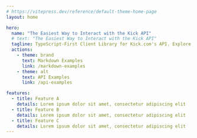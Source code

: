 ```yaml
---
# https://vitepress.dev/reference/default-theme-home-page
layout: home

hero:
  name: "The Easiest Way to Interact with the Kick API"
  # text: "The Easiest Way to Interact with the Kick API"
  tagline: TypeScript-First Client Library for Kick.com's API. Explore channel information, read chat, and much more effortlessly.
  actions:
    - theme: brand
      text: Markdown Examples
      link: /markdown-examples
    - theme: alt
      text: API Examples
      link: /api-examples

features:
  - title: Feature A
    details: Lorem ipsum dolor sit amet, consectetur adipiscing elit
  - title: Feature B
    details: Lorem ipsum dolor sit amet, consectetur adipiscing elit
  - title: Feature C
    details: Lorem ipsum dolor sit amet, consectetur adipiscing elit
---
```


